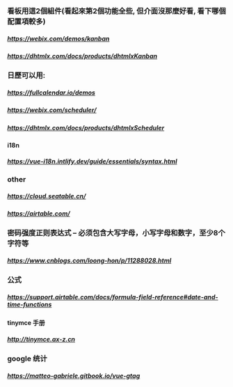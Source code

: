 ### 看板用這2個組件(看起來第2個功能全些, 但介面沒那麼好看, 看下哪個配置項較多)
##### https://webix.com/demos/kanban

##### https://dhtmlx.com/docs/products/dhtmlxKanban

### 日歷可以用: 
##### https://fullcalendar.io/demos
##### https://webix.com/scheduler/
##### https://dhtmlx.com/docs/products/dhtmlxScheduler

#### i18n
##### https://vue-i18n.intlify.dev/guide/essentials/syntax.html

### other
##### https://cloud.seatable.cn/
##### https://airtable.com/

### 密码强度正则表达式 – 必须包含大写字母，小写字母和数字，至少8个字符等
##### https://www.cnblogs.com/loong-hon/p/11288028.html

### 公式
##### https://support.airtable.com/docs/formula-field-reference#date-and-time-functions 

#### tinymce 手册
##### http://tinymce.ax-z.cn

### google 统计
##### https://matteo-gabriele.gitbook.io/vue-gtag
